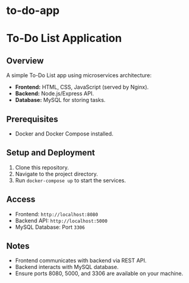 # to-do-app

# To-Do List Application

## Overview
A simple To-Do List app using microservices architecture:
- **Frontend:** HTML, CSS, JavaScript (served by Nginx).
- **Backend:** Node.js/Express API.
- **Database:** MySQL for storing tasks.

## Prerequisites
- Docker and Docker Compose installed.

## Setup and Deployment
1. Clone this repository.
2. Navigate to the project directory.
3. Run `docker-compose up` to start the services.

## Access
- Frontend: `http://localhost:8080`
- Backend API: `http://localhost:5000`
- MySQL Database: Port `3306`

## Notes
- Frontend communicates with backend via REST API.
- Backend interacts with MySQL database.
- Ensure ports 8080, 5000, and 3306 are available on your machine.
